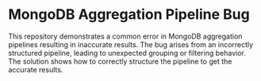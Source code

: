 # MongoDB Aggregation Pipeline Bug
This repository demonstrates a common error in MongoDB aggregation pipelines resulting in inaccurate results. The bug arises from an incorrectly structured pipeline, leading to unexpected grouping or filtering behavior. The solution shows how to correctly structure the pipeline to get the accurate results.